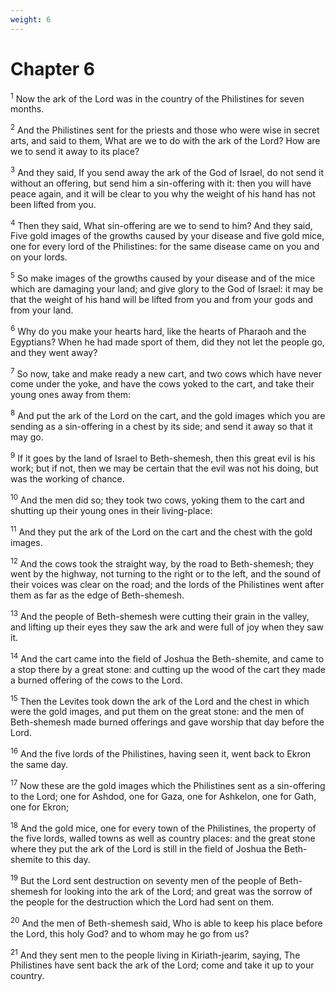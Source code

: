 ```yaml
---
weight: 6
---
```


# Chapter 6

<sup>1</sup> Now the ark of the Lord was in the country of the Philistines for seven months. 

<sup>2</sup> And the Philistines sent for the priests and those who were wise in secret arts, and said to them, What are we to do with the ark of the Lord? How are we to send it away to its place? 

<sup>3</sup> And they said, If you send away the ark of the God of Israel, do not send it without an offering, but send him a sin-offering with it: then you will have peace again, and it will be clear to you why the weight of his hand has not been lifted from you. 

<sup>4</sup> Then they said, What sin-offering are we to send to him? And they said, Five gold images of the growths caused by your disease and five gold mice, one for every lord of the Philistines: for the same disease came on you and on your lords. 

<sup>5</sup> So make images of the growths caused by your disease and of the mice which are damaging your land; and give glory to the God of Israel: it may be that the weight of his hand will be lifted from you and from your gods and from your land. 

<sup>6</sup> Why do you make your hearts hard, like the hearts of Pharaoh and the Egyptians? When he had made sport of them, did they not let the people go, and they went away? 

<sup>7</sup> So now, take and make ready a new cart, and two cows which have never come under the yoke, and have the cows yoked to the cart, and take their young ones away from them: 

<sup>8</sup> And put the ark of the Lord on the cart, and the gold images which you are sending as a sin-offering in a chest by its side; and send it away so that it may go. 

<sup>9</sup> If it goes by the land of Israel to Beth-shemesh, then this great evil is his work; but if not, then we may be certain that the evil was not his doing, but was the working of chance. 

<sup>10</sup> And the men did so; they took two cows, yoking them to the cart and shutting up their young ones in their living-place: 

<sup>11</sup> And they put the ark of the Lord on the cart and the chest with the gold images. 

<sup>12</sup> And the cows took the straight way, by the road to Beth-shemesh; they went by the highway, not turning to the right or to the left, and the sound of their voices was clear on the road; and the lords of the Philistines went after them as far as the edge of Beth-shemesh. 

<sup>13</sup> And the people of Beth-shemesh were cutting their grain in the valley, and lifting up their eyes they saw the ark and were full of joy when they saw it. 

<sup>14</sup> And the cart came into the field of Joshua the Beth-shemite, and came to a stop there by a great stone: and cutting up the wood of the cart they made a burned offering of the cows to the Lord. 

<sup>15</sup> Then the Levites took down the ark of the Lord and the chest in which were the gold images, and put them on the great stone: and the men of Beth-shemesh made burned offerings and gave worship that day before the Lord. 

<sup>16</sup> And the five lords of the Philistines, having seen it, went back to Ekron the same day. 

<sup>17</sup> Now these are the gold images which the Philistines sent as a sin-offering to the Lord; one for Ashdod, one for Gaza, one for Ashkelon, one for Gath, one for Ekron; 

<sup>18</sup> And the gold mice, one for every town of the Philistines, the property of the five lords, walled towns as well as country places: and the great stone where they put the ark of the Lord is still in the field of Joshua the Beth-shemite to this day. 

<sup>19</sup> But the Lord sent destruction on seventy men of the people of Beth-shemesh for looking into the ark of the Lord; and great was the sorrow of the people for the destruction which the Lord had sent on them. 

<sup>20</sup> And the men of Beth-shemesh said, Who is able to keep his place before the Lord, this holy God? and to whom may he go from us? 

<sup>21</sup> And they sent men to the people living in Kiriath-jearim, saying, The Philistines have sent back the ark of the Lord; come and take it up to your country. 


